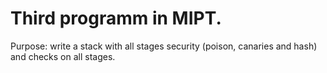 # Third programm in MIPT.
Purpose: write a stack with all stages security (poison, canaries and hash) and checks on all stages.
